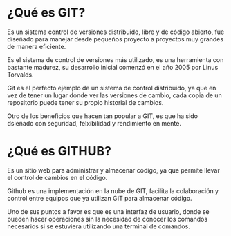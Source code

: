 
# ¿Qué es GIT?
Es un sistema control de versiones distribuido, libre y de código abierto, fue diseñado para manejar desde pequeños proyecto a proyectos muy grandes de manera eficiente.

Es el sistema de control de versiones más utilizado, es una herramienta con bastante madurez, su desarrollo inicial comenzó en el año 2005 por Linus Torvalds.

Git es el perfecto ejemplo de un sistema de control distribuido, ya que en vez de tener un lugar donde ver las versiones de cambio, cada copia de un repositorio puede tener su propio historial de cambios.

Otro de los beneficios que hacen tan popular a GIT, es que ha sido dsieñado con seguridad, felxibilidad y rendimiento en mente.

# ¿Qué es GITHUB?

Es un sitio web para administrar y almacenar código, ya que permite llevar el control de cambios en el código.

Github es una implementación en la nube de GIT, facilita la colaboración y control entre equipos que ya utilizan GIT para almacenar código.

Uno de sus puntos a favor es que es una interfaz de usuario, donde se pueden hacer operaciones sin la necesidad de conocer los comandos necesarios si se estuviera utilizando una terminal de comandos. 
